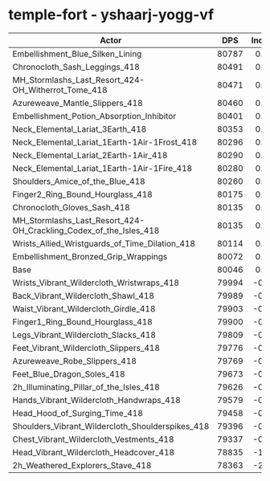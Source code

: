 # temple-fort - yshaarj-yogg-vf
| Actor | DPS | Increase |
|---|:---:|:---:|
|Embellishment_Blue_Silken_Lining|80787|0.93%|
|Chronocloth_Sash_Leggings_418|80491|0.56%|
|MH_Stormlashs_Last_Resort_424-OH_Witherrot_Tome_418|80471|0.53%|
|Azureweave_Mantle_Slippers_418|80460|0.52%|
|Embellishment_Potion_Absorption_Inhibitor|80401|0.44%|
|Neck_Elemental_Lariat_3Earth_418|80353|0.38%|
|Neck_Elemental_Lariat_1Earth-1Air-1Frost_418|80296|0.31%|
|Neck_Elemental_Lariat_2Earth-1Air_418|80290|0.30%|
|Neck_Elemental_Lariat_1Earth-1Air-1Fire_418|80280|0.29%|
|Shoulders_Amice_of_the_Blue_418|80260|0.27%|
|Finger2_Ring_Bound_Hourglass_418|80175|0.16%|
|Chronocloth_Gloves_Sash_418|80135|0.11%|
|MH_Stormlashs_Last_Resort_424-OH_Crackling_Codex_of_the_Isles_418|80135|0.11%|
|Wrists_Allied_Wristguards_of_Time_Dilation_418|80114|0.08%|
|Embellishment_Bronzed_Grip_Wrappings|80072|0.03%|
|Base|80046|0.00%|
|Wrists_Vibrant_Wildercloth_Wristwraps_418|79994|-0.06%|
|Back_Vibrant_Wildercloth_Shawl_418|79989|-0.07%|
|Waist_Vibrant_Wildercloth_Girdle_418|79903|-0.18%|
|Finger1_Ring_Bound_Hourglass_418|79900|-0.18%|
|Legs_Vibrant_Wildercloth_Slacks_418|79809|-0.30%|
|Feet_Vibrant_Wildercloth_Slippers_418|79776|-0.34%|
|Azureweave_Robe_Slippers_418|79769|-0.35%|
|Feet_Blue_Dragon_Soles_418|79673|-0.47%|
|2h_Illuminating_Pillar_of_the_Isles_418|79626|-0.52%|
|Hands_Vibrant_Wildercloth_Handwraps_418|79579|-0.58%|
|Head_Hood_of_Surging_Time_418|79458|-0.73%|
|Shoulders_Vibrant_Wildercloth_Shoulderspikes_418|79396|-0.81%|
|Chest_Vibrant_Wildercloth_Vestments_418|79337|-0.89%|
|Head_Vibrant_Wildercloth_Headcover_418|78835|-1.51%|
|2h_Weathered_Explorers_Stave_418|78363|-2.10%|
